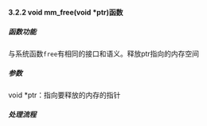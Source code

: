 #### 3.2.2 void mm_free(void *ptr)函数

##### 函数功能

与系统函数`free`有相同的接口和语义。释放ptr指向的内存空间

##### 参数

void *ptr：指向要释放的内存的指针

##### 处理流程


